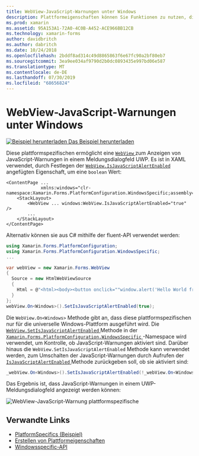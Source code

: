 ```yaml
---
title: WebView-JavaScript-Warnungen unter Windows
description: Plattformeigenschaften können Sie Funktionen zu nutzen, die nur auf einer bestimmten Plattform verfügbar ist ohne die Implementierung der benutzerdefinierten Renderern und Effekte. In diesem Artikel wird erläutert, wie Sie das Windows-plattformspezifische verwenden, das es WebView ermöglicht, JavaScript-Warnungen in einem UWP-Meldungs Dialogfeld anzuzeigen
ms.prod: xamarin
ms.assetid: 95A153A1-72A0-4C0B-A452-ACE966BB12CB
ms.technology: xamarin-forms
author: davidbritch
ms.author: dabritch
ms.date: 10/24/2018
ms.openlocfilehash: 2bddf8ad314c49d8865863f6e67fc90a2bf80eb7
ms.sourcegitcommit: 3ea9ee034af9790d2b0dc0893435e997bd06e587
ms.translationtype: MT
ms.contentlocale: de-DE
ms.lasthandoff: 07/30/2019
ms.locfileid: "68656824"
---
```

# <a name="webview-javascript-alerts-on-windows"></a>WebView-JavaScript-Warnungen unter Windows

[![Beispiel herunterladen](~/media/shared/download.png) Das Beispiel herunterladen](https://docs.microsoft.com/samples/xamarin/xamarin-forms-samples/userinterface-platformspecifics)

Diese plattformspezifischen ermöglicht eine [ `WebView` ](xref:Xamarin.Forms.WebView) zum Anzeigen von JavaScript-Warnungen in einem Meldungsdialogfeld UWP. Es ist in XAML verwendet, durch Festlegen der [ `WebView.IsJavaScriptAlertEnabled` ](xref:Xamarin.Forms.PlatformConfiguration.WindowsSpecific.WebView.IsJavaScriptAlertEnabledProperty) angefügten Eigenschaft, um eine `boolean` Wert:

```xaml
<ContentPage ...
             xmlns:windows="clr-namespace:Xamarin.Forms.PlatformConfiguration.WindowsSpecific;assembly=Xamarin.Forms.Core">
    <StackLayout>
        <WebView ... windows:WebView.IsJavaScriptAlertEnabled="true" />
        ...
    </StackLayout>
</ContentPage>
```

Alternativ können sie aus C# mithilfe der fluent-API verwendet werden:

```csharp
using Xamarin.Forms.PlatformConfiguration;
using Xamarin.Forms.PlatformConfiguration.WindowsSpecific;
...

var webView = new Xamarin.Forms.WebView
{
  Source = new HtmlWebViewSource
  {
    Html = @"<html><body><button onclick=""window.alert('Hello World from JavaScript');"">Click Me</button></body></html>"
  }
};
webView.On<Windows>().SetIsJavaScriptAlertEnabled(true);
```

Die `WebView.On<Windows>` Methode gibt an, dass diese plattformspezifischen nur für die universelle Windows-Plattform ausgeführt wird. Die [ `WebView.SetIsJavaScriptAlertEnabled` ](xref:Xamarin.Forms.PlatformConfiguration.WindowsSpecific.WebView.SetIsJavaScriptAlertEnabled(Xamarin.Forms.IPlatformElementConfiguration{Xamarin.Forms.PlatformConfiguration.Windows,Xamarin.Forms.WebView},System.Boolean)) Methode in der [ `Xamarin.Forms.PlatformConfiguration.WindowsSpecific` ](xref:Xamarin.Forms.PlatformConfiguration.WindowsSpecific) -Namespace wird verwendet, um Kontrolle, ob JavaScript-Warnungen aktiviert sind. Darüber hinaus die `WebView.SetIsJavaScriptAlertEnabled` Methode kann verwendet werden, zum Umschalten der JavaScript-Warnungen durch Aufrufen der [ `IsJavaScriptAlertEnabled` ](xref:Xamarin.Forms.PlatformConfiguration.WindowsSpecific.WebView.IsJavaScriptAlertEnabled*) Methode zurückgeben soll, ob sie aktiviert sind:

```csharp
_webView.On<Windows>().SetIsJavaScriptAlertEnabled(!_webView.On<Windows>().IsJavaScriptAlertEnabled());
```

Das Ergebnis ist, dass JavaScript-Warnungen in einem UWP-Meldungsdialogfeld angezeigt werden können:

![WebView-JavaScript-Warnung plattformspezifische](webview-javascript-alert-images/webview-javascript-alert.png "WebView-JavaScript-Warnung plattformspezifische")

## <a name="related-links"></a>Verwandte Links

- [PlatformSpecifics (Beispiel)](https://docs.microsoft.com/samples/xamarin/xamarin-forms-samples/userinterface-platformspecifics)
- [Erstellen von Plattformeigenschaften](~/xamarin-forms/platform/platform-specifics/index.md#creating-platform-specifics)
- [Windowsspecific-API](xref:Xamarin.Forms.PlatformConfiguration.WindowsSpecific)
